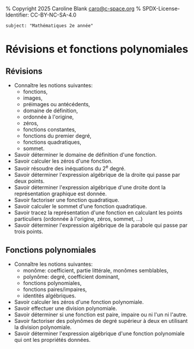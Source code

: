 % Copyright 2025 Caroline Blank <caro@c-space.org>
% SPDX-License-Identifier: CC-BY-NC-SA-4.0

```{metadata}
subject: "Mathématiques 2e année"
```

# Révisions et fonctions polynomiales

## Révisions

- Connaître les notions suivantes:
    - fonctions,
    - images,
    - préimages ou antécédents,
    - domaine de définition,
    - ordonnée à l'origine,
    - zéros,
    - fonctions constantes,
    - fonctions du premier degré,
    - fonctions quadratiques,
    - sommet.
- Savoir déterminer le domaine de définition d'une fonction.
- Savoir calculer les zéros d'une fonction.
- Savoir résoudre des inéquations du 2<sup>e</sup> degré.
- Savoir déterminer l'expression algébrique de la droite qui passe par deux
    points.
- Savoir déterminer l'expression algébrique d'une droite dont la représentation
    graphique est donnée.
- Savoir factoriser une fonction quadratique.
- Savoir calculer le sommet d'une fonction quadratique.
- Savoir tracez la représentation d'une fonction en calculant les points
    particuliers (ordonnée à l'origine, zéros, sommet, ...)
- Savoir déterminer l'expression algébrique de la parabole qui passe par trois
    points.

## Fonctions polynomiales

- Connaître les notions suivantes:
    - monôme: coefficient, partie littérale, monômes semblables,
    - polynôme: degré, coefficient dominant,
    - fonctions polynomiales,
    - fonctions paires/impaires,
    - identités algébriques.
- Savoir calculer les zéros d'une fonction polynomiale.
- Savoir effectuer une division polynomiale.
- Savoir déterminer si une fonction est paire, impaire ou ni l'un ni l'autre.
- Savoir factoriser des polynômes de degré supérieur à deux en utilisant la
    division polynomiale.
- Savoir déterminer l'expression algébrique d'une fonction polynomiale qui
    ont les propriétés données.

